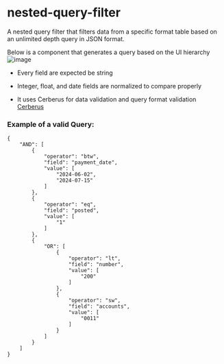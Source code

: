 # nested-query-filter
A nested query filter that filters data from a specific format table based on an unlimited depth query in JSON format.

Below is a component that generates a query based on the UI hierarchy
![image](https://github.com/Derleyvolt/nested-query-filter/assets/35679266/0fdaa935-734d-4c92-a842-46eec3d268a3)

- Every field are expected be string
- Integer, float, and date fields are normalized to compare properly

- It uses Cerberus for data validation and query format validation  [Cerberus](https://docs.python-cerberus.org/)


### Example of a valid Query:

```
{
    "AND": [
        {
            "operator": "btw",
            "field": "payment_date",
            "value": [
                "2024-06-02",
                "2024-07-15"
            ]
        },
        {
            "operator": "eq",
            "field": "posted",
            "value": [
                "1"
            ]
        },
        {
            "OR": [
                {
                    "operator": "lt",
                    "field": "number",
                    "value": [
                        "200"
                    ]
                },
                {
                    "operator": "sw",
                    "field": "accounts",
                    "value": [
                        "0011"
                    ]
                }
            ]
        }
    ]
}
```
